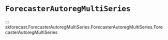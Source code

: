 # `ForecasterAutoregMultiSeries`

::: skforecast.ForecasterAutoregMultiSeries.ForecasterAutoregMultiSeries.ForecasterAutoregMultiSeries
